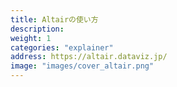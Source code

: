 ```yaml
---
title: Altairの使い方
description: 
weight: 1
categories: "explainer"
address: https://altair.dataviz.jp/
image: "images/cover_altair.png"
---
```


